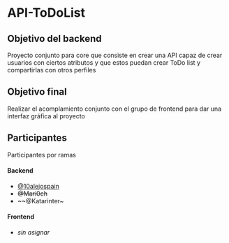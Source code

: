 # API-ToDoList

## Objetivo del backend
Proyecto conjunto para core que consiste en crear una API capaz de crear usuarios con ciertos atributos y que estos puedan crear ToDo list y compartirlas con otros perfiles

## Objetivo final
Realizar el acomplamiento conjunto con el grupo de frontend para dar una interfaz gráfica al proyecto

## Participantes
Participantes por ramas

#### Backend
- [@10alejospain](https://github.com/10alejospain)
- ~~@Mari0ch~~
- ~~@Katarinter~

#### Frontend
- *sin asignar*
